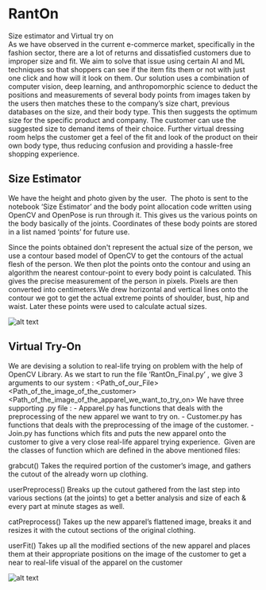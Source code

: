 # RantOn
Size estimator and Virtual try on <br />
As we have observed in the current e-commerce market, specifically in the fashion sector, there are a lot of returns and dissatisfied customers due to improper size and fit. We aim to solve that issue using certain AI and ML techniques so that shoppers can see if the item fits them or not with just one click and how will it look on them. Our solution uses a combination of computer vision, deep learning, and anthropomorphic science to deduct the positions and measurements of several body points from images taken by the users then matches these to the company’s size chart, previous databases on the size, and their body type. This then suggests the optimum size for the specific product and company. The customer can use the suggested size to demand items of their choice. Further virtual dressing room helps the customer get a feel of the fit and look of the product on their own body type, thus reducing confusion and providing a hassle-free shopping experience.


## Size Estimator

We have the height and photo given by the user. 
The photo is sent to the notebook ‘Size Estimator’ and the body point allocation code written using OpenCV and OpenPose is run through it. This gives us the various points on the body basically of the joints. Coordinates of these body points are stored in a list named ‘points’ for future use. 

Since the points obtained don't represent the actual size of the person, we use a contour based model of OpenCV to get the contours of the actual flesh of the person. We then plot the points onto the contour and using an algorithm the nearest contour-point to every body point is calculated. This gives the precise measurement of the person in pixels. Pixels are then converted into centimeters.We drew horizontal and vertical lines onto the contour we got to get the actual extreme points of shoulder, bust, hip and waist. Later these points were used to calculate actual sizes.


![alt text](https://github.com/reshma-avvaru/RantOn/blob/main/download.png)


## Virtual Try-On

We are devising a solution to real-life trying on problem with the help of OpenCV Library.
As we start to run the file ‘RantOn_Final.py’ , we give 3 arguments to our system : <Path_of_our_File> <Path_of_the_image_of_the_customer> <Path_of_the_image_of_the_apparel_we_want_to_try_on>
We have three supporting .py file :
	- Apparel.py has functions that deals with the preprocessing of the new apparel we want to try on.
	- Customer.py has functions that deals with the preprocessing of the image of the customer.
	- Join.py has functions which fits and puts the new apparel onto the customer to give a very close real-life apparel 	trying experience. 
Given are the classes of function which are defined in the above mentioned files:

grabcut()
Takes the required portion of the customer’s image, and gathers the cutout of the already worn up clothing.

userPreprocess()
Breaks up the cutout gathered from the last step into various sections (at the joints) to get a better analysis and size of each & every part at minute stages as well.

catPreprocess()
Takes up the new apparel’s flattened image, breaks it and resizes it with the cutout sections of the original clothing. 

userFit()
Takes up all the modified sections of the new apparel and places them at their appropriate positions on the image of the customer to get a near to real-life visual of the apparel on the customer







![alt text](https://github.com/reshma-avvaru/RantOn/blob/main/Virtual.png)
